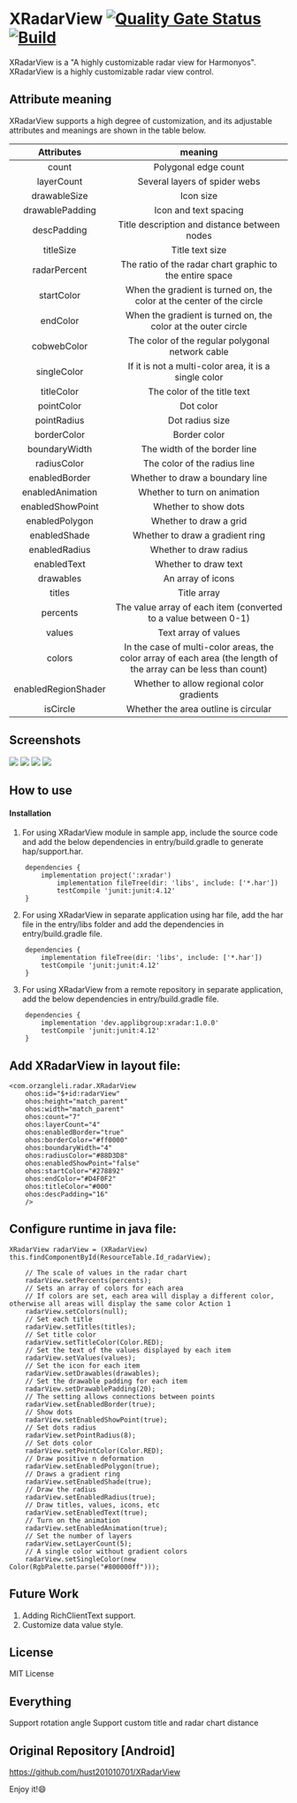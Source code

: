 # XRadarView [![Quality Gate Status](https://sonarcloud.io/api/project_badges/measure?project=applibgroup_XRadarView&metric=alert_status)](https://sonarcloud.io/dashboard?id=applibgroup_XRadarView) [![Build](https://github.com/applibgroup/XRadarView/actions/workflows/main.yml/badge.svg)](https://github.com/applibgroup/XRadarView/actions/workflows/main.yml)
XRadarView is a "A highly customizable radar view for Harmonyos". XRadarView is a highly customizable radar view control. 

## Attribute meaning
XRadarView supports a high degree of customization, and its adjustable attributes and meanings are shown in the table below.

|Attributes  | meaning |
|:-------------:|:-------------:|
|count|Polygonal edge count|
|layerCount|Several layers of spider webs|
|drawableSize|Icon size|
|drawablePadding|Icon and text spacing|
|descPadding|Title description and distance between nodes|
|titleSize|Title text size|
|radarPercent|The ratio of the radar chart graphic to the entire space|
|startColor|When the gradient is turned on, the color at the center of the circle|
|endColor|When the gradient is turned on, the color at the outer circle|
|cobwebColor|The color of the regular polygonal network cable|
|singleColor|If it is not a multi-color area, it is a single color|
|titleColor|The color of the title text|
|pointColor|Dot color|
|pointRadius|Dot radius size|
|borderColor|Border color|
|boundaryWidth|The width of the border line|
|radiusColor|The color of the radius line|
|enabledBorder|Whether to draw a boundary line|
|enabledAnimation|Whether to turn on animation|
|enabledShowPoint|Whether to show dots|
|enabledPolygon|Whether to draw a grid|
|enabledShade|Whether to draw a gradient ring|
|enabledRadius|Whether to draw radius|
|enabledText|Whether to draw text|
|drawables|An array of icons|
|titles|Title array|
|percents|The value array of each item (converted to a value between 0-1)|
|values|Text array of values|
|colors|In the case of multi-color areas, the color array of each area (the length of the array can be less than count)|
|enabledRegionShader|Whether to allow regional color gradients|
|isCircle|Whether the area outline is circular|

## Screenshots
![](https://github.com/applibgroup/XRadarView/blob/master/screenshot/Screenshot%20(1).png)
![](https://github.com/applibgroup/XRadarView/blob/master/screenshot/Screenshot%20(2).png)
![](https://github.com/applibgroup/XRadarView/blob/master/screenshot/Screenshot%20(3).png)
![](https://github.com/applibgroup/XRadarView/blob/master/screenshot/Screenshot%20(4).png)

## How to use

#### Installation
1. For using XRadarView module in sample app, include the source code and add the below dependencies in entry/build.gradle to generate hap/support.har.
```
	dependencies {
		implementation project(':xradar')
        	implementation fileTree(dir: 'libs', include: ['*.har'])
        	testCompile 'junit:junit:4.12'
	}
```
2. For using XRadarView in separate application using har file, add the har file in the entry/libs folder and add the dependencies in entry/build.gradle file.
```
	dependencies {
		implementation fileTree(dir: 'libs', include: ['*.har'])
		testCompile 'junit:junit:4.12'
	}

```
3. For using XRadarView from a remote repository in separate application, add the below dependencies in entry/build.gradle file.
```
	dependencies {
		implementation 'dev.applibgroup:xradar:1.0.0'
		testCompile 'junit:junit:4.12'
	}
```

## Add XRadarView in layout file: 

    <com.orzangleli.radar.XRadarView
        ohos:id="$+id:radarView"
        ohos:height="match_parent"
        ohos:width="match_parent"
        ohos:count="7"
        ohos:layerCount="4"
        ohos:enabledBorder="true"
        ohos:borderColor="#ff0000"
        ohos:boundaryWidth="4"
        ohos:radiusColor="#88D3D8"
        ohos:enabledShowPoint="false"
        ohos:startColor="#278892"
        ohos:endColor="#D4F0F2"
        ohos:titleColor="#000"
        ohos:descPadding="16"
        />
        
## Configure runtime in java file:

    XRadarView radarView = (XRadarView) this.findComponentById(ResourceTable.Id_radarView);
    
        // The scale of values in the radar chart
        radarView.setPercents(percents);
        // Sets an array of colors for each area
        // If colors are set, each area will display a different color, otherwise all areas will display the same color Action 1
        radarView.setColors(null);
        // Set each title
        radarView.setTitles(titles);
        // Set title color
        radarView.setTitleColor(Color.RED);
        // Set the text of the values displayed by each item
        radarView.setValues(values);
        // Set the icon for each item
        radarView.setDrawables(drawables);
        // Set the drawable padding for each item
        radarView.setDrawablePadding(20);
        // The setting allows connections between points
        radarView.setEnabledBorder(true);
        // Show dots
        radarView.setEnabledShowPoint(true);
        // Set dots radius
        radarView.setPointRadius(8);
        // Set dots color
        radarView.setPointColor(Color.RED);
        // Draw positive n deformation
        radarView.setEnabledPolygon(true);
        // Draws a gradient ring
        radarView.setEnabledShade(true);
        // Draw the radius
        radarView.setEnabledRadius(true);
        // Draw titles, values, icons, etc
        radarView.setEnabledText(true);
        // Turn on the animation
        radarView.setEnabledAnimation(true);
        // Set the number of layers
        radarView.setLayerCount(5);
        // A single color without gradient colors
        radarView.setSingleColor(new Color(RgbPalette.parse("#800000ff")));
        
## Future Work
1. Adding RichClientText support.
2. Customize data value style.

## License
MIT License

## Everything
Support rotation angle
Support custom title and radar chart distance  

## Original Repository [Android] 
https://github.com/hust201010701/XRadarView

Enjoy it!:smile:      
